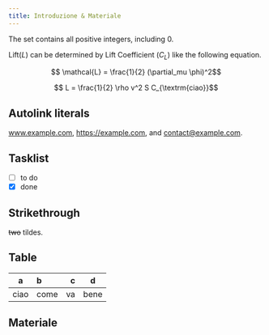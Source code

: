 ```yaml
---
title: Introduzione & Materiale
---
```


The set contains all positive integers, including $0$.

$$
$$

Lift($L$) can be determined by Lift Coefficient ($C_L$) like the following
equation.

```math
  \mathcal{L} = \frac{1}{2} (\partial_mu \phi)^2
```

```math
  L = \frac{1}{2} \rho v^2 S C_{\textrm{ciao}}
```

## Autolink literals

www.example.com, https://example.com, and contact@example.com.

## Tasklist

- [ ] to do
- [x] done

## Strikethrough

~~two~~ tildes.

## Table

| a    | b    |   c |  d   |
| ---- | :--- | --: | :--: |
| ciao | come |  va | bene |

## Materiale
